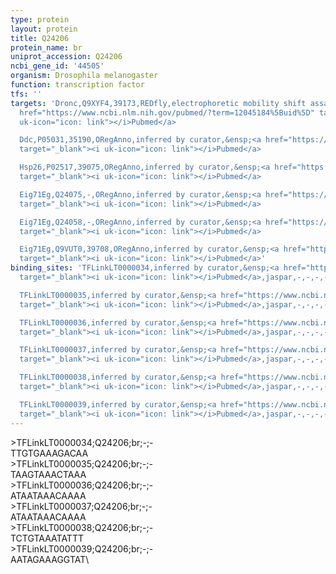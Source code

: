 ```yaml
---
type: protein
layout: protein
title: Q24206
protein_name: br
uniprot_accession: Q24206
ncbi_gene_id: '44505'
organism: Drosophila melanogaster
function: transcription factor
tfs: ''
targets: 'Dronc,Q9XYF4,39173,REDfly,electrophoretic mobility shift assay,&ensp;<a
  href="https://www.ncbi.nlm.nih.gov/pubmed/?term=12045184%5Buid%5D" target="_blank"><i
  uk-icon="icon: link"></i>Pubmed</a>

  Ddc,P05031,35190,ORegAnno,inferred by curator,&ensp;<a href="https://www.ncbi.nlm.nih.gov/pubmed/?term=8582299%5Buid%5D"
  target="_blank"><i uk-icon="icon: link"></i>Pubmed</a>

  Hsp26,P02517,39075,ORegAnno,inferred by curator,&ensp;<a href="https://www.ncbi.nlm.nih.gov/pubmed/?term=11583936%5Buid%5D"
  target="_blank"><i uk-icon="icon: link"></i>Pubmed</a>

  Eig71Eg,Q24075,-,ORegAnno,inferred by curator,&ensp;<a href="https://www.ncbi.nlm.nih.gov/pubmed/?term=8954742%5Buid%5D"
  target="_blank"><i uk-icon="icon: link"></i>Pubmed</a>

  Eig71Eg,Q24058,-,ORegAnno,inferred by curator,&ensp;<a href="https://www.ncbi.nlm.nih.gov/pubmed/?term=8954742%5Buid%5D"
  target="_blank"><i uk-icon="icon: link"></i>Pubmed</a>

  Eig71Eg,Q9VUT0,39708,ORegAnno,inferred by curator,&ensp;<a href="https://www.ncbi.nlm.nih.gov/pubmed/?term=8954742%5Buid%5D"
  target="_blank"><i uk-icon="icon: link"></i>Pubmed</a>'
binding_sites: 'TFLinkLT0000034,inferred by curator,&ensp;<a href="https://www.ncbi.nlm.nih.gov/pubmed/?term=8062827%5Buid%5D"
  target="_blank"><i uk-icon="icon: link"></i>Pubmed</a>,jaspar,-,-,-,-,-

  TFLinkLT0000035,inferred by curator,&ensp;<a href="https://www.ncbi.nlm.nih.gov/pubmed/?term=8062827%5Buid%5D"
  target="_blank"><i uk-icon="icon: link"></i>Pubmed</a>,jaspar,-,-,-,-,-

  TFLinkLT0000036,inferred by curator,&ensp;<a href="https://www.ncbi.nlm.nih.gov/pubmed/?term=8062827%5Buid%5D"
  target="_blank"><i uk-icon="icon: link"></i>Pubmed</a>,jaspar,-,-,-,-,-

  TFLinkLT0000037,inferred by curator,&ensp;<a href="https://www.ncbi.nlm.nih.gov/pubmed/?term=8062827%5Buid%5D"
  target="_blank"><i uk-icon="icon: link"></i>Pubmed</a>,jaspar,-,-,-,-,-

  TFLinkLT0000038,inferred by curator,&ensp;<a href="https://www.ncbi.nlm.nih.gov/pubmed/?term=8062827%5Buid%5D"
  target="_blank"><i uk-icon="icon: link"></i>Pubmed</a>,jaspar,-,-,-,-,-

  TFLinkLT0000039,inferred by curator,&ensp;<a href="https://www.ncbi.nlm.nih.gov/pubmed/?term=8062827%5Buid%5D"
  target="_blank"><i uk-icon="icon: link"></i>Pubmed</a>,jaspar,-,-,-,-,-'
---
```

\>TFLinkLT0000034;Q24206;br;-;-\TTGTGAAAGACAA\\>TFLinkLT0000035;Q24206;br;-;-\TAAGTAAACTAAA\\>TFLinkLT0000036;Q24206;br;-;-\ATAATAAACAAAA\\>TFLinkLT0000037;Q24206;br;-;-\ATAATAAACAAAA\\>TFLinkLT0000038;Q24206;br;-;-\TCTGTAAATATTT\\>TFLinkLT0000039;Q24206;br;-;-\AATAGAAAGGTAT\